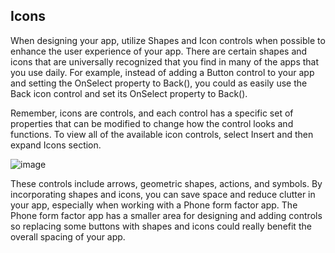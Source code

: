 ## Icons

When designing your app, utilize Shapes and Icon controls when possible to enhance the user experience of your app. There are certain shapes and icons that are universally recognized that you find in many of the apps that you use daily. For example, instead of adding a Button control to your app and setting the OnSelect property to Back(), you could as easily use the Back icon control and set its OnSelect property to Back().

Remember, icons are controls, and each control has a specific set of properties that can be modified to change how the control looks and functions. To view all of the available icon controls, select Insert and then expand Icons section.


![image](https://github.com/adeleke123/Power-Platform/assets/51156057/1391f4f3-89ce-478d-bad0-0f66db7d6025)

These controls include arrows, geometric shapes, actions, and symbols. By incorporating shapes and icons, you can save space and reduce clutter in your app, especially when working with a Phone form factor app. The Phone form factor app has a smaller area for designing and adding controls so replacing some buttons with shapes and icons could really benefit the overall spacing of your app.
